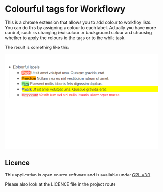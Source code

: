 # Colourful tags for Workflowy

This is a chrome extension that allows you to add colour to workfloy lists.
You can do this by assigning a colour to each label. Actually you have more control,
such as changing text colour or background colour and choosing whether to apply the
colours to the tags or to the while task.

The result is something like this:

![Screenshot](webstore/screenshot-640x400-1.png)

## Licence
This application is open source software and is available under [GPL v3.0](http://spdx.org/licenses/GPL-3.0+)

Please also look at the LICENCE file in the project route
